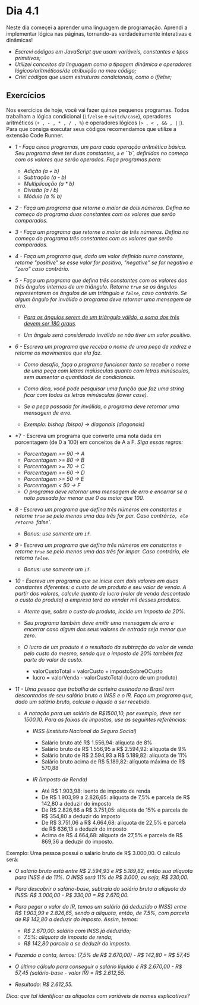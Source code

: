 # Dia 4.1

Neste dia começei a aprender uma linguagem de programação.
Aprendi a implementar lógica nas páginas, tornando-as verdadeiramente interativas e dinâmicas!

- *Escrevi códigos em JavaScript que usam variáveis, constantes e tipos primitivos;*
- *Utilizei conceitos da linguagem como a tipagem dinâmica e operadores lógicos/aritméticos/de atribuição no meu código;*
- *Criei códigos que usam estruturas condicionais, como o if/else;*


## Exercícios

Nos exercícios de hoje, você vai fazer quinze pequenos programas. Todos trabalham a lógica condicional (`if/else` e `switch/case`), operadores aritméticos (`+ , - , * , / , %`) e operadores lógicos (`> , < , && , ||`). Para que consiga executar seus códigos recomendamos que utilize a extensão Code Runner.

- *1 - Faça cinco programas, um para cada operação aritmética básica. Seu programa deve ter duas constantes, `a` e ``b`, definidas no começo com os valores que serão operados. Faça programas para:*
    - *Adição (a + b)*
    - *Subtração (a - b)*
    - *Multiplicação (a * b)*
    - *Divisão (a / b)*
    - *Módulo (a % b)*

- *2 - Faça um programa que retorne o maior de dois números. Defina no começo do programa duas constantes com os valores que serão comparados.*

- *3 - Faça um programa que retorne o maior de três números. Defina no começo do programa três constantes com os valores que serão comparados.*

- *4 - Faça um programa que, dado um valor definido numa constante, retorne "positive" se esse valor for positivo, "negative" se for negativo e "zero" caso contrário.*

- *5 - Faça um programa que defina três constantes com os valores dos três ângulos internos de um triângulo. Retorne `true` se os ângulos representarem os ângulos de um triângulo e `false`, caso contrário. Se algum ângulo for inválido o programa deve retornar uma mensagem de erro.*
    - *[Para os ângulos serem de um triângulo válido, a soma dos três devem ser 180 graus](https://blogdoenem.com.br/triangulos-propriedades/).*
    
    - *Um ângulo será considerado inválido se não tiver um valor positivo.*

- *6 - Escreva um programa que receba o nome de uma peça de xadrez e retorne os movimentos que ela faz.*
    - *Como desafio, faça o programa funcionar tanto se receber o nome de uma peça com letras maiúsculas quanto com letras minúsculas, sem aumentar a quantidade de condicionais.*

    - *Como dica, você pode pesquisar uma função que faz uma string ficar com todas as letras minúsculas (lower case).*

    - *Se a peça passada for inválida, o programa deve retornar uma mensagem de erro.*

    - *Exemplo: bishop (bispo) -> diagonals (diagonais)*

- *7 - Escreva um programa que converte uma nota dada em porcentagem (de 0 a 100) em conceitos de A a F. *Siga essas regras:*
    - *Porcentagem >= 90 -> A*
    - *Porcentagem >= 80 -> B*
    - *Porcentagem >= 70 -> C*
    - *Porcentagem >= 60 -> D*
    - *Porcentagem >= 50 -> E*
    - *Porcentagem < 50 -> F*
    - *O programa deve retornar uma mensagem de erro e encerrar se a nota passada for menor que 0 ou maior que 100.*

- *8 - Escreva um programa que defina três números em constantes e retorne `true` se pelo menos uma das três for par. Caso contrá`rio, ele retorna `false`.*
    - *Bonus: use somente um `if`.*

- *9 - Escreva um programa que defina três números em constantes e retorne `true` se pelo menos uma das três for ímpar. Caso contrário, ele retorna `false`.*
    - *Bonus: use somente um `if`.*

- *10 - Escreva um programa que se inicie com dois valores em duas constantes diferentes: o custo de um produto e seu valor de venda. A partir dos valores, calcule quanto de lucro (valor de venda descontado o custo do produto) a empresa terá ao vender mil desses produtos.*
    - *Atente que, sobre o custo do produto, incide um imposto de 20%.*
    
    - *Seu programa também deve emitir uma mensagem de erro e encerrar caso algum dos seus valores de entrada seja menor que zero.*
    
    - *O lucro de um produto é o resultado da subtração do valor de venda pelo custo do mesmo, sendo que o imposto de 20% também faz parte do valor de custo.*
        - valorCustoTotal = valorCusto + impostoSobreOCusto
        - lucro = valorVenda - valorCustoTotal (lucro de um produto)

- *11 - Uma pessoa que trabalha de carteira assinada no Brasil tem descontados de seu salário bruto o INSS e o IR. Faça um programa que, dado um salário bruto, calcule o líquido a ser recebido.*

    - *A notação para um salário de R$1500,10, por exemplo, deve ser 1500.10. Para as faixas de impostos, use as seguintes referências:*

        - *INSS (Instituto Nacional do Seguro Social)*

            - Salário bruto até R$ 1.556,94: alíquota de 8%
            - Salário bruto de R$ 1.556,95 a R$ 2.594,92: alíquota de 9%
            - Salário bruto de R$ 2.594,93 a R$ 5.189,82: alíquota de 11%
            - Salário bruto acima de R$ 5.189,82: alíquota máxima de R$ 570,88

        - *IR (Imposto de Renda)*

            - Até R$ 1.903,98: isento de imposto de renda
            - De R$ 1.903,99 a 2.826,65: alíquota de 7,5% e parcela de R$ 142,80 a deduzir do imposto
            - De R$ 2.826,66 a R$ 3.751,05: alíquota de 15% e parcela de R$ 354,80 a deduzir do imposto
            - De R$ 3.751,06 a R$ 4.664,68: alíquota de 22,5% e parcela de R$ 636,13 a deduzir do imposto
            - Acima de R$ 4.664,68: alíquota de 27,5% e parcela de R$ 869,36 a deduzir do imposto.

Exemplo: Uma pessoa possui o salário bruto de R$ 3.000,00. O cálculo será:

- *O salário bruto está entre R$ 2.594,93 e R$ 5.189,82, então sua alíquota para INSS é de 11%. O INSS será 11% de R$ 3.000, ou seja, R$ 330,00.*

- *Para descobrir o salário-base, subtraia do salário bruto a alíquota do INSS: R$ 3.000,00 - R$ 330,00 = R$ 2.670,00.*

- *Para pegar o valor do IR, temos um salário (já deduzido o INSS) entre R$ 1.903,99 e 2.826,65, sendo a alíquota, então, de 7.5%, com parcela de R$ 142,80 a deduzir do imposto. Assim, temos:*

    - *R$ 2.670,00: salário com INSS já deduzido;*
    - *7.5%: alíquota de imposto de renda;*
    - *R$ 142,80 parcela a se deduzir do imposto.*

- *Fazendo a conta, temos: (7,5% de R$ 2.670,00) - R$ 142,80 = R$ 57,45*

- *O último cálculo para conseguir o salário líquido é R$ 2.670,00 - R$ 57,45 (salário-base - valor IR) = R$ 2.612,55.*

- *Resultado: R$ 2.612,55.*

*Dica: que tal identificar as alíquotas com variáveis de nomes explicativos?*